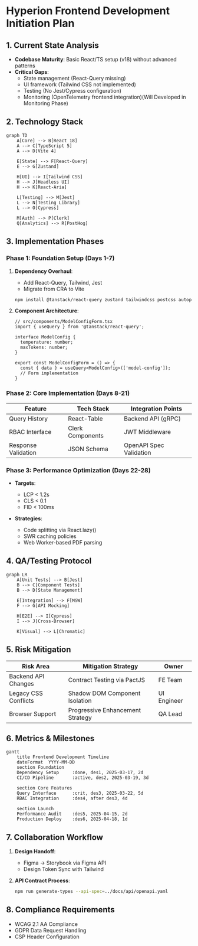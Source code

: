 # Hyperion Frontend Development Initiation Plan

## 1. Current State Analysis
- **Codebase Maturity**: Basic React/TS setup (v18) without advanced patterns
- **Critical Gaps**:
  - State management (React-Query missing)
  - UI framework (Tailwind CSS not implemented)
  - Testing (No Jest/Cypress configuration)
  - Monitoring (OpenTelemetry frontend integration)(Will Developed in Monitoring Phase)

## 2. Technology Stack
```mermaid
graph TD
    A[Core] --> B[React 18]
    A --> C[TypeScript 5]
    A --> D[Vite 4]
    
    E[State] --> F[React-Query]
    E --> G[Zustand]
    
    H[UI] --> I[Tailwind CSS]
    H --> J[Headless UI]
    H --> K[React-Aria]
    
    L[Testing] --> M[Jest]
    L --> N[Testing Library]
    L --> O[Cypress]
    
    M[Auth] --> P[Clerk]
    Q[Analytics] --> R[PostHog]
```

## 3. Implementation Phases

### Phase 1: Foundation Setup (Days 1-7)
1. **Dependency Overhaul**:
   - Add React-Query, Tailwind, Jest
   - Migrate from CRA to Vite
   ```bash
   npm install @tanstack/react-query zustand tailwindcss postcss autoprefixer jest @testing-library/react @testing-library/jest-dom cypress
   ```

2. **Component Architecture**:
   ```tsx
   // src/components/ModelConfigForm.tsx
   import { useQuery } from '@tanstack/react-query';

   interface ModelConfig {
     temperature: number;
     maxTokens: number;
   }

   export const ModelConfigForm = () => {
     const { data } = useQuery<ModelConfig>(['model-config']);
     // Form implementation
   }
   ```

### Phase 2: Core Implementation (Days 8-21)
| Feature          | Tech Stack       | Integration Points       |
|------------------|------------------|--------------------------|
| Query History     | React-Table      | Backend API (gRPC)       |
| RBAC Interface    | Clerk Components | JWT Middleware           |
| Response Validation | JSON Schema    | OpenAPI Spec Validation  |

### Phase 3: Performance Optimization (Days 22-28)
- **Targets**:
  - LCP < 1.2s
  - CLS < 0.1
  - FID < 100ms
  
- **Strategies**:
  - Code splitting via React.lazy()
  - SWR caching policies
  - Web Worker-based PDF parsing

## 4. QA/Testing Protocol
```mermaid
graph LR
    A[Unit Tests] --> B[Jest]
    B --> C[Component Tests]
    B --> D[State Management]
    
    E[Integration] --> F[MSW]
    F --> G[API Mocking]
    
    H[E2E] --> I[Cypress]
    I --> J[Cross-Browser]
    
    K[Visual] --> L[Chromatic]
```

## 5. Risk Mitigation
| Risk Area         | Mitigation Strategy                  | Owner       |
|--------------------|--------------------------------------|-------------|
| Backend API Changes| Contract Testing via PactJS          | FE Team     |
| Legacy CSS Conflicts| Shadow DOM Component Isolation      | UI Engineer |
| Browser Support    | Progressive Enhancement Strategy     | QA Lead     |

## 6. Metrics & Milestones
```mermaid
gantt
    title Frontend Development Timeline
    dateFormat  YYYY-MM-DD
    section Foundation
    Dependency Setup     :done, des1, 2025-03-17, 2d
    CI/CD Pipeline       :active, des2, 2025-03-19, 3d
    
    section Core Features
    Query Interface      :crit, des3, 2025-03-22, 5d
    RBAC Integration     :des4, after des3, 4d
    
    section Launch
    Performance Audit    :des5, 2025-04-15, 2d
    Production Deploy    :des6, 2025-04-18, 1d
```

## 7. Collaboration Workflow
1. **Design Handoff**:
   - Figma → Storybook via Figma API
   - Design Token Sync with Tailwind

2. **API Contract Process**:
   ```bash
   npm run generate-types --api-spec=../docs/api/openapi.yaml
   ```

## 8. Compliance Requirements
- WCAG 2.1 AA Compliance
- GDPR Data Request Handling
- CSP Header Configuration
